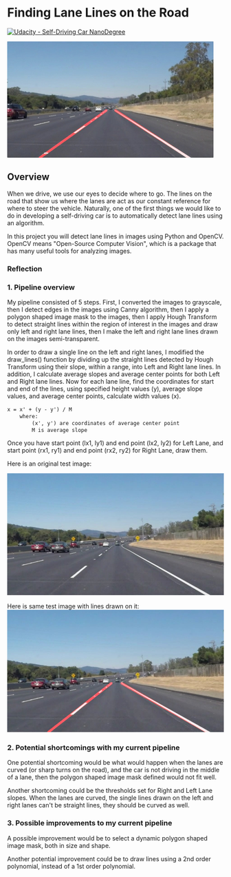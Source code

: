 # **Finding Lane Lines on the Road**
[![Udacity - Self-Driving Car NanoDegree](https://s3.amazonaws.com/udacity-sdc/github/shield-carnd.svg)](http://www.udacity.com/drive)

<img src="examples/laneLines_thirdPass.jpg" width="480" alt="Combined Image" />

Overview
---

When we drive, we use our eyes to decide where to go.  The lines on the road that show us where the lanes are act as our constant reference for where to steer the vehicle.  Naturally, one of the first things we would like to do in developing a self-driving car is to automatically detect lane lines using an algorithm.

In this project you will detect lane lines in images using Python and OpenCV.  OpenCV means "Open-Source Computer Vision", which is a package that has many useful tools for analyzing images.

### Reflection

### 1. Pipeline overview

My pipeline consisted of 5 steps. First, I converted the images to grayscale, then I detect edges in the images using Canny algorithm, then I apply a polygon shaped image mask to the images, then I apply Hough Transform to detect straight lines within the region of interest in the images and draw only left and right lane lines, then I make the left and right lane lines drawn on the images semi-transparent.

In order to draw a single line on the left and right lanes, I modified the draw_lines() function by dividing up the straight lines detected by Hough Transform using their slope, within a range, into Left and Right lane lines. In addition, I calculate average slopes and average center points for both Left and Right lane lines. Now for each lane line, find the coordinates for start and end of the lines, using specified height values (y), average slope values, and average center points, calculate width values (x).

```
x = x' + (y - y') / M
    where:
        (x', y') are coordinates of average center point
        M is average slope
```

Once you have start point (lx1, ly1) and end point (lx2, ly2) for Left Lane, and start point (rx1, ry1) and end point (rx2, ry2) for Right Lane, draw them.

Here is an original test image:

![solidWhiteCurve (Original)](./test_images/solidWhiteCurve.jpg "solidWhiteCurve.jpg (Original)")

Here is same test image with lines drawn on it:
![solidWhiteCurve (with Lines)](./test_images_output/solidWhiteCurve.jpg "solidWhiteCurve.jpg (with Lines)")

### 2. Potential shortcomings with my current pipeline

One potential shortcoming would be what would happen when the lanes are curved (or sharp turns on the road), and the car is not driving in the middle of a lane, then the polygon shaped image mask defined would not fit well.

Another shortcoming could be the thresholds set for Right and Left Lane slopes. When the lanes are curved, the single lines drawn on the left and right lanes can't be straight lines, they should be curved as well.


### 3. Possible improvements to my current pipeline

A possible improvement would be to select a dynamic polygon shaped image mask, both in size and shape.

Another potential improvement could be to draw lines using a 2nd order polynomial, instead of a 1st order polynomial.
